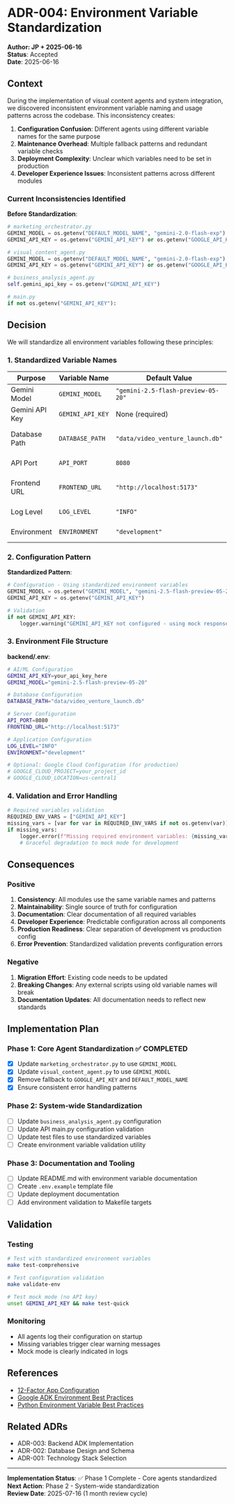 # ADR-004: Environment Variable Standardization

**Author: JP + 2025-06-16**  
**Status**: Accepted  
**Date**: 2025-06-16  

## Context

During the implementation of visual content agents and system integration, we discovered inconsistent environment variable naming and usage patterns across the codebase. This inconsistency creates:

1. **Configuration Confusion**: Different agents using different variable names for the same purpose
2. **Maintenance Overhead**: Multiple fallback patterns and redundant variable checks
3. **Deployment Complexity**: Unclear which variables need to be set in production
4. **Developer Experience Issues**: Inconsistent patterns across different modules

### Current Inconsistencies Identified

**Before Standardization**:
```python
# marketing_orchestrator.py
GEMINI_MODEL = os.getenv("DEFAULT_MODEL_NAME", "gemini-2.0-flash-exp")
GEMINI_API_KEY = os.getenv("GEMINI_API_KEY") or os.getenv("GOOGLE_API_KEY")

# visual_content_agent.py  
GEMINI_MODEL = os.getenv("DEFAULT_MODEL_NAME", "gemini-2.0-flash-exp")
GEMINI_API_KEY = os.getenv("GEMINI_API_KEY") or os.getenv("GOOGLE_API_KEY")

# business_analysis_agent.py
self.gemini_api_key = os.getenv("GEMINI_API_KEY")

# main.py
if not os.getenv("GEMINI_API_KEY"):
```

## Decision

We will standardize all environment variables following these principles:

### 1. **Standardized Variable Names**

| Purpose | Variable Name | Default Value | Description |
|---------|---------------|---------------|-------------|
| Gemini Model | `GEMINI_MODEL` | `"gemini-2.5-flash-preview-05-20"` | AI model version |
| Gemini API Key | `GEMINI_API_KEY` | None (required) | Authentication key |
| Database Path | `DATABASE_PATH` | `"data/video_venture_launch.db"` | SQLite database location |
| API Port | `API_PORT` | `8080` | Backend API server port |
| Frontend URL | `FRONTEND_URL` | `"http://localhost:5173"` | Frontend application URL |
| Log Level | `LOG_LEVEL` | `"INFO"` | Application logging level |
| Environment | `ENVIRONMENT` | `"development"` | Runtime environment |

### 2. **Configuration Pattern**

**Standardized Pattern**:
```python
# Configuration - Using standardized environment variables
GEMINI_MODEL = os.getenv("GEMINI_MODEL", "gemini-2.5-flash-preview-05-20")
GEMINI_API_KEY = os.getenv("GEMINI_API_KEY")

# Validation
if not GEMINI_API_KEY:
    logger.warning("GEMINI_API_KEY not configured - using mock responses")
```

### 3. **Environment File Structure**

**backend/.env**:
```bash
# AI/ML Configuration
GEMINI_API_KEY=your_api_key_here
GEMINI_MODEL="gemini-2.5-flash-preview-05-20"

# Database Configuration  
DATABASE_PATH="data/video_venture_launch.db"

# Server Configuration
API_PORT=8080
FRONTEND_URL="http://localhost:5173"

# Application Configuration
LOG_LEVEL="INFO"
ENVIRONMENT="development"

# Optional: Google Cloud Configuration (for production)
# GOOGLE_CLOUD_PROJECT=your_project_id
# GOOGLE_CLOUD_LOCATION=us-central1
```

### 4. **Validation and Error Handling**

```python
# Required variables validation
REQUIRED_ENV_VARS = ["GEMINI_API_KEY"]
missing_vars = [var for var in REQUIRED_ENV_VARS if not os.getenv(var)]
if missing_vars:
    logger.error(f"Missing required environment variables: {missing_vars}")
    # Graceful degradation to mock mode for development
```

## Consequences

### Positive

1. **Consistency**: All modules use the same variable names and patterns
2. **Maintainability**: Single source of truth for configuration
3. **Documentation**: Clear documentation of all required variables
4. **Developer Experience**: Predictable configuration across all components
5. **Production Readiness**: Clear separation of development vs production config
6. **Error Prevention**: Standardized validation prevents configuration errors

### Negative

1. **Migration Effort**: Existing code needs to be updated
2. **Breaking Changes**: Any external scripts using old variable names will break
3. **Documentation Updates**: All documentation needs to reflect new standards

## Implementation Plan

### Phase 1: Core Agent Standardization ✅ COMPLETED
- [x] Update `marketing_orchestrator.py` to use `GEMINI_MODEL`
- [x] Update `visual_content_agent.py` to use `GEMINI_MODEL`  
- [x] Remove fallback to `GOOGLE_API_KEY` and `DEFAULT_MODEL_NAME`
- [x] Ensure consistent error handling patterns

### Phase 2: System-wide Standardization
- [ ] Update `business_analysis_agent.py` configuration
- [ ] Update API main.py configuration validation
- [ ] Update test files to use standardized variables
- [ ] Create environment variable validation utility

### Phase 3: Documentation and Tooling
- [ ] Update README.md with environment variable documentation
- [ ] Create `.env.example` template file
- [ ] Update deployment documentation
- [ ] Add environment validation to Makefile targets

## Validation

### Testing
```bash
# Test with standardized environment variables
make test-comprehensive

# Test configuration validation
make validate-env

# Test mock mode (no API key)
unset GEMINI_API_KEY && make test-quick
```

### Monitoring
- All agents log their configuration on startup
- Missing variables trigger clear warning messages
- Mock mode is clearly indicated in logs

## References

- [12-Factor App Configuration](https://12factor.net/config)
- [Google ADK Environment Best Practices](https://google.github.io/adk-docs/)
- [Python Environment Variable Best Practices](https://docs.python.org/3/library/os.html#os.getenv)

## Related ADRs

- ADR-003: Backend ADK Implementation
- ADR-002: Database Design and Schema
- ADR-001: Technology Stack Selection

---

**Implementation Status**: ✅ Phase 1 Complete - Core agents standardized  
**Next Action**: Phase 2 - System-wide standardization  
**Review Date**: 2025-07-16 (1 month review cycle) 